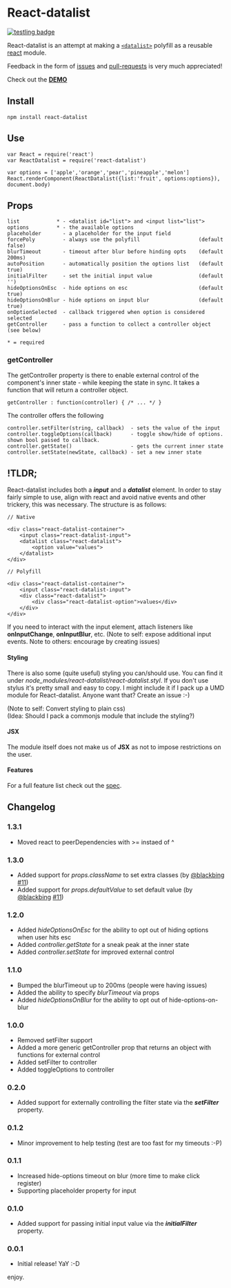 # React-datalist

[![testling badge](https://ci.testling.com/asbjornenge/react-datalist.png)](https://ci.testling.com/asbjornenge/react-datalist)

React-datalist is an attempt at making a [<code>\<datalist></code>](https://developer.mozilla.org/en-US/docs/Web/HTML/Element/datalist) polyfill as a reusable [react](http://facebook.github.io/react/) module.  

Feedback in the form of [issues](https://github.com/asbjornenge/react-datalist/issues) and [pull-requests](https://github.com/asbjornenge/react-datalist/pulls) is very much appreciated!

Check out the [**DEMO**](http://www.asbjornenge.com/react-datalist/)

## Install

	npm install react-datalist

## Use

	var React = require('react')
	var ReactDatalist = require('react-datalist')

	var options = ['apple','orange','pear','pineapple','melon']
	React.renderComponent(ReactDatalist({list:'fruit', options:options}), document.body)

## Props

	list            * - <datalist id="list"> and <input list="list">
	options         * - the available options
	placeholder       - a placeholder for the input field
	forcePoly         - always use the polyfill                   (default false)
	blurTimeout       - timeout after blur before hinding opts    (default 200ms)
	autoPosition      - automatically position the options list   (default true)
	initialFilter     - set the initial input value               (default '')
	hideOptionsOnEsc  - hide options on esc                       (default true)
	hideOptionsOnBlur - hide options on input blur                (default true)
	onOptionSelected  - callback triggered when option is considered selected
	getController     - pass a function to collect a controller object (see below)

	* = required

### getController

The getController property is there to enable external control of the component's inner state - while keeping the state in sync. It takes a function that will return a controller object.

    getController : function(controller) { /* ... */ }

The controller offers the following

	controller.setFilter(string, callback)  - sets the value of the input
	controller.toggleOptions(callback)      - toggle show/hide of options. shown bool passed to callback.
	controller.getState()                   - gets the current inner state
	controller.setState(newState, callback) - set a new inner state

## !TLDR;

React-datalist includes both a ***input*** and a ***datalist*** element. In order to stay fairly simple to use, align with react and avoid native events and other trickery, this was necessary. The structure is as follows:

	// Native

	<div class="react-datalist-container">
		<input class="react-datalist-input">
		<datalist class="react-datalist">
			<option value="values">
		</datalist>
	</div>

	// Polyfill

	<div class="react-datalist-container">
		<input class="react-datalist-input">
		<div class="react-datalist">
			<div class="react-datalist-option">values</div>
		</div>
	</div>

If you need to interact with the input element, attach listeners like **onInputChange**, **onInputBlur**, etc. (Note to self: expose additional input events. Note to others: encourage by creating issues)

#### Styling

There is also some (quite useful) styling you can/should use. You can find it under *node_modules/react-datalist/react-datalist.styl*. If you don't use stylus it's pretty small and easy to copy. I might include it if I pack up a UMD module for React-datalist. Anyone want that? Create an issue :-)

(Note to self: Convert styling to plain css)  
(Idea: Should I pack a commonjs module that include the styling?)

#### JSX

The module itself does not make us of **JSX** as not to impose restrictions on the user.

#### Features

For a full feature list check out the [spec](https://github.com/asbjornenge/react-datalist/blob/master/test/spec.js).

## Changelog

### 1.3.1

* Moved react to peerDependencies with >= instaed of ^

### 1.3.0

* Added support for *props.className* to set extra classes (by [@blackbing](https://github.com/blackbing) [#11](https://github.com/asbjornenge/react-datalist/pull/11))
* Added support for *props.defaultValue* to set default value (by [@blackbing](https://github.com/blackbing) [#11](https://github.com/asbjornenge/react-datalist/pull/11))

### 1.2.0

* Added *hideOptionsOnEsc* for the ability to opt out of hiding options when user hits esc
* Added *controller.getState* for a sneak peak at the inner state
* Added *controller.setState* for improved external control

### 1.1.0

* Bumped the blurTimeout up to 200ms (people were having issues)
* Added the ability to specify *blurTimeout* via props
* Added *hideOptionsOnBlur* for the ability to opt out of hide-options-on-blur

### 1.0.0

* Removed setFilter support
* Added a more generic getController prop that returns an object with functions for external control
* Added setFilter to controller
* Added toggleOptions to controller

### 0.2.0

* Added support for externally controlling the filter state via the ***setFilter*** property.

### 0.1.2

* Minor improvement to help testing (test are too fast for my timeouts :-P)

### 0.1.1

* Increased hide-options timeout on blur (more time to make click register)
* Supporting placeholder property for input

### 0.1.0

* Added support for passing initial input value via the ***initialFilter*** property.

### 0.0.1

* Initial release! YaY :-D

enjoy.
